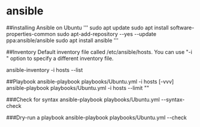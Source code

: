 # ansible

##installing Ansible on Ubuntu
'''
sudo apt update
sudo apt install software-properties-common
sudo apt-add-repository --yes --update ppa:ansible/ansible
sudo apt install ansible
'''

##Inventory
Default inventory file called /etc/ansible/hosts.  You can use "-i <path>" option to specify a different inventory file.

ansible-inventory -i hosts --list

##Playbook
ansible-playbook playbooks/Ubuntu.yml -i hosts [-vvv]
ansible-playbook playbooks/Ubuntu.yml -i hosts --limit "<host>"

###Check for syntax
ansible-playbook playbooks/Ubuntu.yml --syntax-check

###Dry-run a playbook
ansible-playbook playbooks/Ubuntu.yml --check
